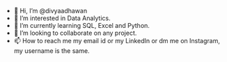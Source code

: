 - 👋 Hi, I’m @divyaadhawan
- 👀 I’m interested in Data Analytics.
- 🌱 I’m currently learning SQL, Excel and Python.
- 💞️ I’m looking to collaborate on any project.
- 📫 How to reach me my email id or my LinkedIn or dm me on Instagram, my username is the same. 

<!---
divyaadhawan/divyaadhawan is a ✨ special ✨ repository because its `README.md` (this file) appears on your GitHub profile.
You can click the Preview link to take a look at your changes.
--->
